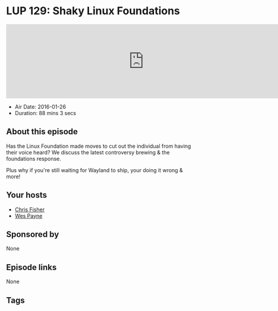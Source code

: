 # LUP 129: Shaky Linux Foundations

<iframe src="https://player.fireside.fm/v2/RUkczH-V+LN_y3G8a?theme=dark" width="740" height="200" frameborder="0" scrolling="no"></iframe>

* Air Date: 2016-01-26
* Duration: 88 mins 3 secs

## About this episode

Has the Linux Foundation made moves to cut out the individual from having their voice heard? We discuss the latest controversy brewing & the foundations response.

Plus why if you're still waiting for Wayland to ship, your doing it wrong & more!

## Your hosts
* [Chris Fisher](https://linuxunplugged.com/hosts/chrislas)
* [Wes Payne](https://linuxunplugged.com/hosts/wes)

## Sponsored by

None



## Episode links

None



## Tags

